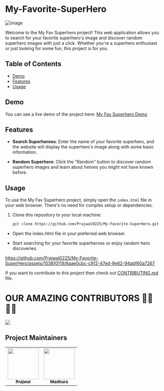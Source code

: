 # My-Favorite-SuperHero

![image](https://github.com/Prajwal0225/My-Favorite-SuperHero/assets/103810119/b7a7c61d-fcf7-4882-9420-7747f4c4577b)

Welcome to the My Fav Superhero project! This web application allows you to search for your favorite superhero's image and discover random superhero images with just a click. Whether you're a superhero enthusiast or just looking for some fun, this project is for you.

## Table of Contents

- [Demo](#demo)
- [Features](#features)
- [Usage](#usage)


## Demo

You can see a live demo of the project here: [My Fav Superhero Demo](https://prajwal0225.github.io/My-Favorite-SuperHero/)


## Features

- **Search Superheroes**: Enter the name of your favorite superhero, and the website will display the superhero's image along with some basic information.

- **Random Superhero**: Click the "Random" button to discover random superhero images and learn about heroes you might not have known before.

## Usage

To use the My Fav Superhero project, simply open the `index.html` file in your web browser. There's no need for complex setup or dependencies.

1. Clone this repository to your local machine:

   ```bash
   git clone https://github.com/Prajwal0225/My-Favorite-SuperHero.git

- Open the index.html file in your preferred web browser.

- Start searching for your favorite superheroes or enjoy random hero discoveries.

  

https://github.com/Prajwal0225/My-Favorite-SuperHero/assets/103810119/6aae0cbc-c912-47ed-9e62-94abf60a7267



If you want to contribute to this project then check out [CONTRIBUTING.md](CONTRIBUTING.md) file.


# OUR AMAZING CONTRIBUTORS 🧑‍💻👩‍💻
<a href="https://github.com/Prajwal0225/My-Favorite-SuperHero/graphs/contributors">
  <img src="https://contrib.rocks/image?repo=Prajwal0225/My-Favorite-SuperHero" />
</a>
<br/>



##  Project Maintainers

<table>
  <tr>
<td align="center"><a href="https://github.com/Prajwal0225"><img src="https://avatars.githubusercontent.com/u/103810119?v=4" width="100px;" alt=""/><br /><sub><b>Prajwal </b></sub></a></td>
     <td align="center"><a href="https://github.com/madhurafulkar"><img src="https://avatars.githubusercontent.com/u/120560129?v=4" width="100px;" alt=""/><br /><sub><b>Madhura</b></sub></a></td>
  </tr>
</table>


